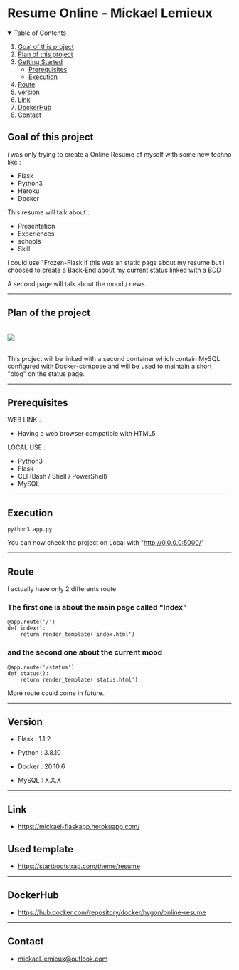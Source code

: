 # Resume Online - Mickael Lemieux

<!-- TABLE OF CONTENTS -->
<details open="open">
  <summary>Table of Contents</summary>
  <ol>
    <li>
      <a href="#about-the-project">Goal of this project</a>
    </li>
    <li>
          <a href="#Plan-of-the-project">Plan of this project</a>
    </li>
    <li>
      <a href="#getting-started">Getting Started</a>
      <ul>
        <li><a href="#prerequisites">Prerequisites</a></li>
        <li><a href="#execution">Execution</a></li>
      </ul>
    </li>
    <li><a href="#route">Route</a></li>
    <li><a href="#version">version</a></li>
    <li><a href="#link">Link</a></li>
    <li><a href="#dockerhub">DockerHub</a></li>
    <li><a href="#contact">Contact</a></li>
  </ol>
</details>

## Goal of this project
i was only trying to create a Online Resume of myself with some new techno like :

- Flask
- Python3
- Heroku
- Docker

This resume will talk about : 

- Presentation 
- Experiences
- schools
- Skill

i could use "Frozen-Flask if this was an static page about my resume but i choosed to create a Back-End about my current status linked with a BDD

A second page will talk about the mood / news.
___
## Plan of the project
\
![](https://i.ibb.co/w7BNTXf/Untitled-Workspace.png)

\
This project will be linked with a second container which contain MySQL configured with Docker-compose and will be used to maintain a short "blog" on the status page.
___

## Prerequisites
WEB LINK : 
- Having a web browser compatible with HTML5

LOCAL USE :
 - Python3
 - Flask
 - CLI (Bash / Shell / PowerShell)
 - MySQL
___
## Execution
```
python3 app.py
```

You can now check the project on Local with "http://0.0.0.0:5000/"
___

## Route

I actually have only 2 differents route

### The first one is about the main page called "Index"
```
@app.route('/')
def index():
    return render_template('index.html')
```

### and the second one about the current mood
```
@app.route('/status')
def status():
    return render_template('status.html')
```

More route could come in future..
___

## Version
- Flask : 1.1.2

- Python : 3.8.10

- Docker : 20.10.6

- MySQL : X.X.X
___

## Link
* https://mickael-flaskapp.herokuapp.com/

## Used template
* https://startbootstrap.com/theme/resume
___
## DockerHub
* https://hub.docker.com/repository/docker/hygon/online-resume

___
## Contact
- mickael.lemieux@outlook.com